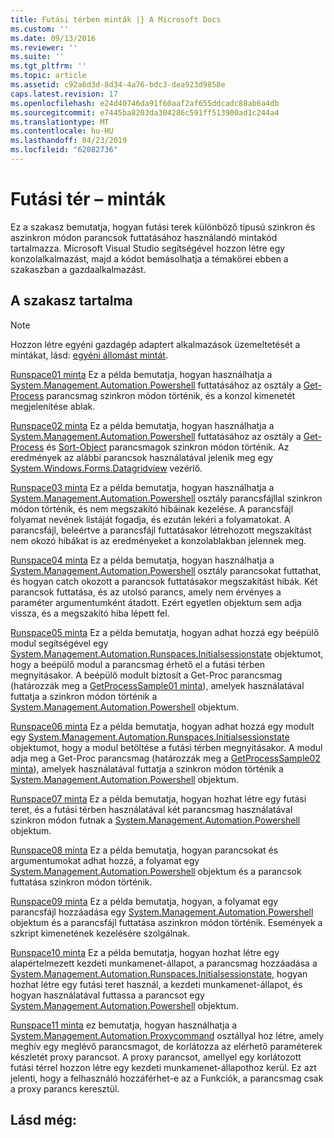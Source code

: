 ```yaml
---
title: Futási térben minták |} A Microsoft Docs
ms.custom: ''
ms.date: 09/13/2016
ms.reviewer: ''
ms.suite: ''
ms.tgt_pltfrm: ''
ms.topic: article
ms.assetid: c92a6d3d-8d34-4a76-bdc3-dea923d9858e
caps.latest.revision: 17
ms.openlocfilehash: e24d40746da91f60aaf2af655ddcadc88ab6a4db
ms.sourcegitcommit: e7445ba8203da304286c591ff513900ad1c244a4
ms.translationtype: MT
ms.contentlocale: hu-HU
ms.lasthandoff: 04/23/2019
ms.locfileid: "62082736"
---
```

# <a name="runspace-samples"></a>Futási tér – minták

Ez a szakasz bemutatja, hogyan futási terek különböző típusú szinkron és aszinkron módon parancsok futtatásához használandó mintakód tartalmazza. Microsoft Visual Studio segítségével hozzon létre egy konzolalkalmazást, majd a kódot bemásolhatja a témakörei ebben a szakaszban a gazdaalkalmazást.

## <a name="in-this-section"></a>A szakasz tartalma

> [!NOTE]
> Hozzon létre egyéni gazdagép adaptert alkalmazások üzemeltetését a mintákat, lásd: [egyéni állomást mintát](./custom-host-samples.md).

 [Runspace01 minta](./runspace01-sample.md) Ez a példa bemutatja, hogyan használhatja a [System.Management.Automation.Powershell](/dotnet/api/system.management.automation.powershell) futtatásához az osztály a [Get-Process](/powershell/module/Microsoft.PowerShell.Management/Get-Process) parancsmag szinkron módon történik, és a konzol kimenetét megjelenítése ablak.

 [Runspace02 minta](./runspace02-sample.md) Ez a példa bemutatja, hogyan használhatja a [System.Management.Automation.Powershell](/dotnet/api/system.management.automation.powershell) futtatásához az osztály a [Get-Process](/powershell/module/Microsoft.PowerShell.Management/Get-Process) és [Sort-Object](/powershell/module/Microsoft.PowerShell.Utility/Sort-Object) parancsmagok szinkron módon történik. Az eredmények az alábbi parancsok használatával jelenik meg egy [System.Windows.Forms.Datagridview](/dotnet/api/System.Windows.Forms.DataGridView) vezérlő.

 [Runspace03 minta](./runspace03-sample.md) Ez a példa bemutatja, hogyan használhatja a [System.Management.Automation.Powershell](/dotnet/api/system.management.automation.powershell) osztály parancsfájllal szinkron módon történik, és nem megszakító hibáinak kezelése. A parancsfájl folyamat nevének listáját fogadja, és ezután lekéri a folyamatokat. A parancsfájl, beleértve a parancsfájl futtatásakor létrehozott megszakítást nem okozó hibákat is az eredményeket a konzolablakban jelennek meg.

 [Runspace04 minta](./runspace04-sample.md) Ez a példa bemutatja, hogyan használhatja a [System.Management.Automation.Powershell](/dotnet/api/system.management.automation.powershell) osztály parancsokat futtathat, és hogyan catch okozott a parancsok futtatásakor megszakítást hibák. Két parancsok futtatása, és az utolsó parancs, amely nem érvényes a paraméter argumentumként átadott. Ezért egyetlen objektum sem adja vissza, és a megszakító hiba lépett fel.

 [Runspace05 minta](./runspace05-sample.md) Ez a példa bemutatja, hogyan adhat hozzá egy beépülő modul segítségével egy [System.Management.Automation.Runspaces.Initialsessionstate](/dotnet/api/System.Management.Automation.Runspaces.InitialSessionState) objektumot, hogy a beépülő modul a parancsmag érhető el a futási térben megnyitásakor. A beépülő modult biztosít a Get-Proc parancsmag (határozzák meg a [GetProcessSample01 minta](../cmdlet/getprocesssample01-sample.md)), amelyek használatával futtatja a szinkron módon történik a [System.Management.Automation.Powershell](/dotnet/api/system.management.automation.powershell) objektum.

 [Runspace06 minta](./runspace06-sample.md) Ez a példa bemutatja, hogyan adhat hozzá egy modult egy [System.Management.Automation.Runspaces.Initialsessionstate](/dotnet/api/System.Management.Automation.Runspaces.InitialSessionState) objektumot, hogy a modul betöltése a futási térben megnyitásakor. A modul adja meg a Get-Proc parancsmag (határozzák meg a [GetProcessSample02 minta](../cmdlet/getprocesssample02-sample.md)), amelyek használatával futtatja a szinkron módon történik a [System.Management.Automation.Powershell](/dotnet/api/system.management.automation.powershell) objektum.

 [Runspace07 minta](./runspace07-sample.md) Ez a példa bemutatja, hogyan hozhat létre egy futási teret, és a futási térben használatával két parancsmag használatával szinkron módon futnak a [System.Management.Automation.Powershell](/dotnet/api/system.management.automation.powershell) objektum.

 [Runspace08 minta](./runspace08-sample.md) Ez a példa bemutatja, hogyan parancsokat és argumentumokat adhat hozzá, a folyamat egy [System.Management.Automation.Powershell](/dotnet/api/system.management.automation.powershell) objektum és a parancsok futtatása szinkron módon történik.

 [Runspace09 minta](./runspace09-sample.md) Ez a példa bemutatja, hogyan, a folyamat egy parancsfájl hozzáadása egy [System.Management.Automation.Powershell](/dotnet/api/system.management.automation.powershell) objektum és a parancsfájl futtatása aszinkron módon történik. Események a szkript kimenetének kezelésére szolgálnak.

 [Runspace10 minta](./runspace10-sample.md) Ez a példa bemutatja, hogyan hozhat létre egy alapértelmezett kezdeti munkamenet-állapot, a parancsmag hozzáadása a [System.Management.Automation.Runspaces.Initialsessionstate](/dotnet/api/System.Management.Automation.Runspaces.InitialSessionState), hogyan hozhat létre egy futási teret használ, a kezdeti munkamenet-állapot, és hogyan használatával futtassa a parancsot egy [System.Management.Automation.Powershell](/dotnet/api/system.management.automation.powershell) objektum.

 [Runspace11 minta](./runspace11-sample.md) ez bemutatja, hogyan használhatja a [System.Management.Automation.Proxycommand](/dotnet/api/System.Management.Automation.ProxyCommand) osztállyal hoz létre, amely meghív egy meglévő parancsmagot, de korlátozza az elérhető paraméterek készletét proxy parancsot. A proxy parancsot, amellyel egy korlátozott futási térrel hozzon létre egy kezdeti munkamenet-állapothoz kerül. Ez azt jelenti, hogy a felhasználó hozzáférhet-e az a Funkciók, a parancsmag csak a proxy parancs keresztül.

## <a name="see-also"></a>Lásd még:
